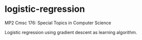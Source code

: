 # logistic-regression
MP2 Cmsc 176: Special Topics in Computer Science

Logistic regression using gradient descent as learning algorithm.
